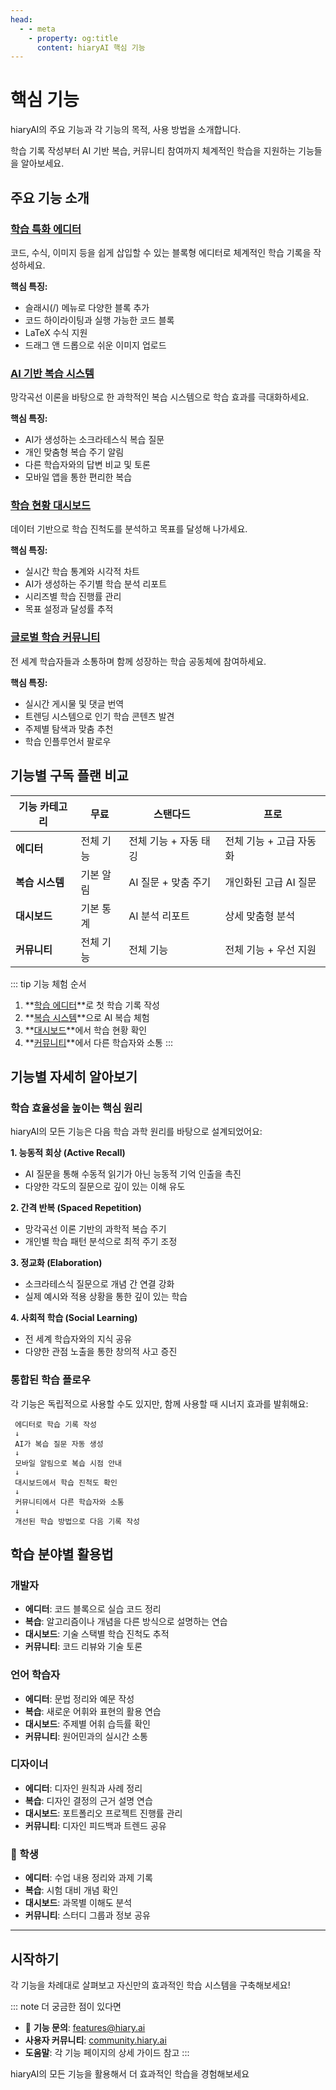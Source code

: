 ```yaml
---
head:
  - - meta
    - property: og:title
      content: hiaryAI 핵심 기능
---
```


# 핵심 기능

hiaryAI의 주요 기능과 각 기능의 목적, 사용 방법을 소개합니다.

학습 기록 작성부터 AI 기반 복습, 커뮤니티 참여까지 체계적인 학습을 지원하는 기능들을 알아보세요.

## 주요 기능 소개

### [학습 특화 에디터](./editor.mdx)
코드, 수식, 이미지 등을 쉽게 삽입할 수 있는 블록형 에디터로 체계적인 학습 기록을 작성하세요.

**핵심 특징:**
- 슬래시(/) 메뉴로 다양한 블록 추가
- 코드 하이라이팅과 실행 가능한 코드 블록
- LaTeX 수식 지원
- 드래그 앤 드롭으로 쉬운 이미지 업로드

### [AI 기반 복습 시스템](./review-system.mdx)
망각곡선 이론을 바탕으로 한 과학적인 복습 시스템으로 학습 효과를 극대화하세요.

**핵심 특징:**
- AI가 생성하는 소크라테스식 복습 질문
- 개인 맞춤형 복습 주기 알림
- 다른 학습자와의 답변 비교 및 토론
- 모바일 앱을 통한 편리한 복습

### [학습 현황 대시보드](./dashboard.mdx)
데이터 기반으로 학습 진척도를 분석하고 목표를 달성해 나가세요.

**핵심 특징:**
- 실시간 학습 통계와 시각적 차트
- AI가 생성하는 주기별 학습 분석 리포트
- 시리즈별 학습 진행률 관리
- 목표 설정과 달성률 추적

### [글로벌 학습 커뮤니티](./community.mdx)
전 세계 학습자들과 소통하며 함께 성장하는 학습 공동체에 참여하세요.

**핵심 특징:**
- 실시간 게시물 및 댓글 번역
- 트렌딩 시스템으로 인기 학습 콘텐츠 발견
- 주제별 탐색과 맞춤 추천
- 학습 인플루언서 팔로우

## 기능별 구독 플랜 비교

| 기능 카테고리 | 무료 | 스탠다드 | 프로 |
|--------------|------|----------|------|
| **에디터** | 전체 기능 | 전체 기능 + 자동 태깅 | 전체 기능 + 고급 자동화 |
| **복습 시스템** | 기본 알림 | AI 질문 + 맞춤 주기 | 개인화된 고급 AI 질문 |
| **대시보드** | 기본 통계 | AI 분석 리포트 | 상세 맞춤형 분석 |
| **커뮤니티** | 전체 기능 | 전체 기능 | 전체 기능 + 우선 지원 |

::: tip 기능 체험 순서
1. **[학습 에디터](./editor.mdx)**로 첫 학습 기록 작성
2. **[복습 시스템](./review-system.mdx)**으로 AI 복습 체험 
3. **[대시보드](./dashboard.mdx)**에서 학습 현황 확인
4. **[커뮤니티](./community.mdx)**에서 다른 학습자와 소통
:::

## 기능별 자세히 알아보기

### 학습 효율성을 높이는 핵심 원리

hiaryAI의 모든 기능은 다음 학습 과학 원리를 바탕으로 설계되었어요:

**1. 능동적 회상 (Active Recall)**
- AI 질문을 통해 수동적 읽기가 아닌 능동적 기억 인출을 촉진
- 다양한 각도의 질문으로 깊이 있는 이해 유도

**2. 간격 반복 (Spaced Repetition)**
- 망각곡선 이론 기반의 과학적 복습 주기
- 개인별 학습 패턴 분석으로 최적 주기 조정

**3. 정교화 (Elaboration)** 
- 소크라테스식 질문으로 개념 간 연결 강화
- 실제 예시와 적용 상황을 통한 깊이 있는 학습

**4. 사회적 학습 (Social Learning)**
- 전 세계 학습자와의 지식 공유
- 다양한 관점 노출을 통한 창의적 사고 증진

### 통합된 학습 플로우

각 기능은 독립적으로 사용할 수도 있지만, 함께 사용할 때 시너지 효과를 발휘해요:

```
 에디터로 학습 기록 작성
 ↓
 AI가 복습 질문 자동 생성
 ↓ 
 모바일 알림으로 복습 시점 안내
 ↓
 대시보드에서 학습 진척도 확인
 ↓
 커뮤니티에서 다른 학습자와 소통
 ↓
 개선된 학습 방법으로 다음 기록 작성
```

## 학습 분야별 활용법

### 개발자
- **에디터**: 코드 블록으로 실습 코드 정리
- **복습**: 알고리즘이나 개념을 다른 방식으로 설명하는 연습
- **대시보드**: 기술 스택별 학습 진척도 추적
- **커뮤니티**: 코드 리뷰와 기술 토론

### 언어 학습자 
- **에디터**: 문법 정리와 예문 작성
- **복습**: 새로운 어휘와 표현의 활용 연습
- **대시보드**: 주제별 어휘 습득률 확인
- **커뮤니티**: 원어민과의 실시간 소통

### 디자이너
- **에디터**: 디자인 원칙과 사례 정리
- **복습**: 디자인 결정의 근거 설명 연습
- **대시보드**: 포트폴리오 프로젝트 진행률 관리
- **커뮤니티**: 디자인 피드백과 트렌드 공유

### 🧑 학생
- **에디터**: 수업 내용 정리와 과제 기록
- **복습**: 시험 대비 개념 확인
- **대시보드**: 과목별 이해도 분석
- **커뮤니티**: 스터디 그룹과 정보 공유

---

## 시작하기

각 기능을 차례대로 살펴보고 자신만의 효과적인 학습 시스템을 구축해보세요!

::: note 더 궁금한 점이 있다면
- 📧 **기능 문의**: features@hiary.ai
- **사용자 커뮤니티**: [community.hiary.ai](https://community.hiary.ai)
- **도움말**: 각 기능 페이지의 상세 가이드 참고
:::

hiaryAI의 모든 기능을 활용해서 더 효과적인 학습을 경험해보세요 
